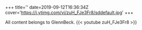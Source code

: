 +++
title=''
date=2019-09-12T16:36:34Z
cover='https://i.ytimg.com/vi/zuH_FJe3Fr8/sddefault.jpg'
+++

All content belongs to GlennBeck.
{{< youtube zuH_FJe3Fr8 >}}
